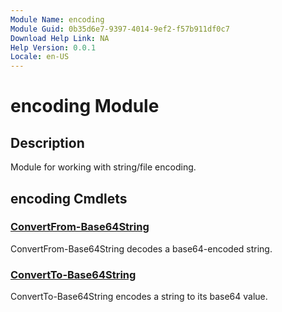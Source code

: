 ```yaml
---
Module Name: encoding
Module Guid: 0b35d6e7-9397-4014-9ef2-f57b911df0c7
Download Help Link: NA
Help Version: 0.0.1
Locale: en-US
---
```


# encoding Module
## Description
Module for working with string/file encoding.

## encoding Cmdlets
### [ConvertFrom-Base64String](ConvertFrom-Base64String.md)
ConvertFrom-Base64String decodes a base64-encoded string.

### [ConvertTo-Base64String](ConvertTo-Base64String.md)
ConvertTo-Base64String encodes a string to its base64 value.


